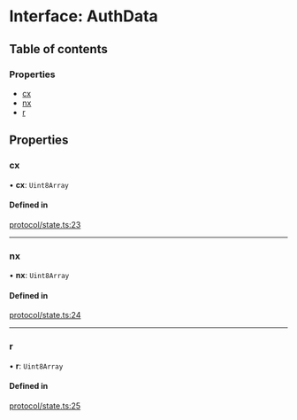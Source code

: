 # Interface: AuthData

## Table of contents

### Properties

- [cx](AuthData.md#cx)
- [nx](AuthData.md#nx)
- [r](AuthData.md#r)

## Properties

### cx

• **cx**: `Uint8Array`

#### Defined in

[protocol/state.ts:23](https://gitlab.com/i3-market/code/wp3/t3.2/i3m-wallet-monorepo/-/blob/1ab480d/packages/wallet-protocol/src/ts/protocol/state.ts#L23)

___

### nx

• **nx**: `Uint8Array`

#### Defined in

[protocol/state.ts:24](https://gitlab.com/i3-market/code/wp3/t3.2/i3m-wallet-monorepo/-/blob/1ab480d/packages/wallet-protocol/src/ts/protocol/state.ts#L24)

___

### r

• **r**: `Uint8Array`

#### Defined in

[protocol/state.ts:25](https://gitlab.com/i3-market/code/wp3/t3.2/i3m-wallet-monorepo/-/blob/1ab480d/packages/wallet-protocol/src/ts/protocol/state.ts#L25)
